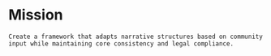 Mission
============
````
Create a framework that adapts narrative structures based on community input while maintaining core consistency and legal compliance.
````